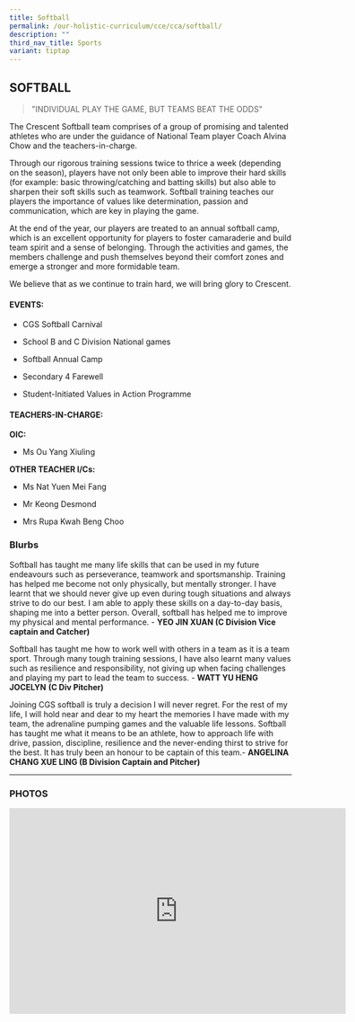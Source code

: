 ```yaml
---
title: Softball
permalink: /our-holistic-curriculum/cce/cca/softball/
description: ""
third_nav_title: Sports
variant: tiptap
---
```

<h2><strong>SOFTBALL</strong></h2>
<blockquote>
<p>"INDIVIDUAL PLAY THE GAME, BUT TEAMS BEAT THE ODDS"</p>
</blockquote>
<p>The Crescent Softball team comprises of a group of promising and talented
athletes who are under the guidance of National Team player Coach Alvina
Chow and the teachers-in-charge.</p>
<p>Through our rigorous training sessions twice to thrice a week (depending
on the season), players have not only been able to improve their hard skills
(for example: basic throwing/catching and batting skills) but also able
to sharpen their soft skills such as teamwork. Softball training teaches
our players the importance of values like determination, passion and communication,
which are key in playing the game.</p>
<p>At the end of the year, our players are treated to an annual softball
camp, which is an excellent opportunity for players to foster camaraderie
and build team spirit and a sense of belonging. Through the activities
and games, the members challenge and push themselves beyond their comfort
zones and emerge a stronger and more formidable team.</p>
<p>We believe that as we continue to train hard, we will bring glory to Crescent.</p>
<h4><strong>EVENTS:</strong></h4>
<ul data-tight="true" class="tight">
<li>
<p>CGS Softball Carnival</p>
</li>
<li>
<p>School B and C Division National games</p>
</li>
<li>
<p>Softball Annual Camp</p>
</li>
<li>
<p>Secondary 4 Farewell</p>
</li>
<li>
<p>Student-Initiated Values in Action Programme</p>
</li>
</ul>
<h4><strong>TEACHERS-IN-CHARGE:</strong></h4>
<p><strong>OIC:</strong>
</p>
<ul data-tight="true" class="tight">
<li>
<p>Ms Ou Yang Xiuling</p>
</li>
</ul>
<p><strong>OTHER TEACHER I/Cs:</strong>
</p>
<ul data-tight="true" class="tight">
<li>
<p>Ms Nat Yuen Mei Fang</p>
</li>
<li>
<p>Mr Keong Desmond</p>
</li>
<li>
<p>Mrs Rupa Kwah Beng Choo</p>
</li>
</ul>
<h3><strong>Blurbs</strong></h3>
<p>Softball has taught me many life skills that can be used in my future
endeavours such as perseverance, teamwork and sportsmanship. Training has
helped me become not only physically, but mentally stronger. I have learnt
that we should never give up even during tough situations and always strive
to do our best. I am able to apply these skills on a day-to-day basis,
shaping me into a better person. Overall, softball has helped me to improve
my physical and mental performance. - <strong>YEO JIN XUAN (C Division Vice captain and Catcher)</strong>
</p>
<p>Softball has taught me how to work well with others in a team as it is
a team sport. Through many tough training sessions, I have also learnt
many values such as resilience and responsibility, not giving up when facing
challenges and playing my part to lead the team to success. - <strong>WATT YU HENG JOCELYN</strong>  <strong>(C Div Pitcher)</strong>
</p>
<p>Joining CGS softball is truly a decision I will never regret. For the
rest of my life, I will hold near and dear to my heart the memories I have
made with my team, the adrenaline pumping games and the valuable life lessons.
Softball has taught me what it means to be an athlete, how to approach
life with drive, passion, discipline, resilience and the never-ending thirst
to strive for the best. It has truly been an honour to be captain of this
team.- <strong>ANGELINA CHANG XUE LING (B Division Captain and Pitcher)</strong>
</p>
<hr>
<h3><strong>PHOTOS</strong></h3>
<div class="iframe-wrapper">
<iframe height="366" width="600" allowfullscreen="true" frameborder="0" src="https://docs.google.com/presentation/d/e/2PACX-1vRnzRxMMOMvUPtYNcAWa7bWLcXjmtsAJ-NVvMjDvZoQNFFpnBIzUdHyTWtA05jDiAZPPgnH8hRRaFNs/embed?start=true&amp;loop=true&amp;delayms=3000"></iframe>
</div>
<p></p>